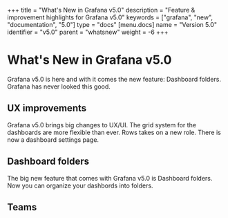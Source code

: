 +++
title = "What's New in Grafana v5.0"
description = "Feature & improvement highlights for Grafana v5.0"
keywords = ["grafana", "new", "documentation", "5.0"]
type = "docs"
[menu.docs]
name = "Version 5.0"
identifier = "v5.0"
parent = "whatsnew"
weight = -6
+++

# What's New in Grafana v5.0

Grafana v5.0 is here and with it comes the new feature: Dashboard folders. Grafana has never looked this good.

## UX improvements

Grafana v5.0 brings big changes to UX/UI.
The grid system for the dashboards are more flexible than ever.
Rows takes on a new role.
There is now a dashboard settings page.



## Dashboard folders

The big new feature that comes with Grafana v5.0 is Dashboard folders. Now you can organize your dashbords into folders.

## Teams